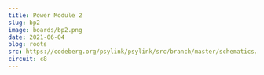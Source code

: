 ```yaml
---
title: Power Module 2
slug: bp2
image: boards/bp2.png
date: 2021-06-04
blog: roots
src: https://codeberg.org/psylink/psylink/src/branch/master/schematics/circuit8.kicad_pcb
circuit: c8
---
```

